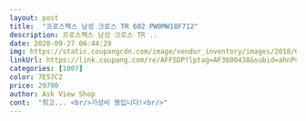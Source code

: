 ```yaml
---
layout: post 
title:  "프로스펙스 남성 크로스 TR 602 PW0MW18F712" 
description: 프로스펙스 남성 크로스 TR ..
date: 2020-09-27 06:44:29 
img: https://static.coupangcdn.com/image/vendor_inventory/images/2018/08/06/21/7/7a362d6c-d958-4148-8c25-136054906bf0.jpg 
linkUrl: https://link.coupang.com/re/AFFSDP?lptag=AF3600438&subid=ahnPublicAsk&pageKey=118690338&itemId=354176904&vendorItemId=3862909190&traceid=V0-113-e670ef22ff323c11 
categories: [1007] 
color: 7E57C2 
price: 29790 
author: Ask View Shop 
cont:  "최고... <br/>가성비 짱입니다!<br/>" 
---
```

